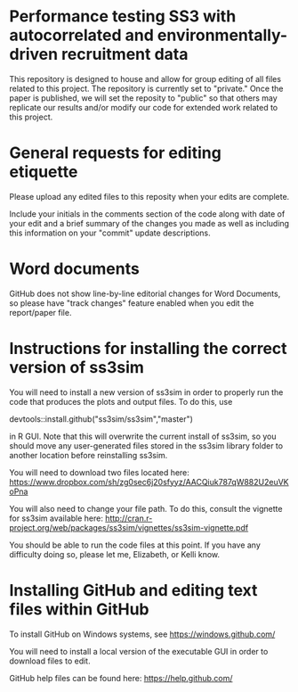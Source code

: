 # Performance testing SS3 with autocorrelated and environmentally-driven recruitment data
This repository is designed to house and allow for group editing of all files related to this project. The repository is currently set to "private."  Once the paper is published, we will set the reposity to "public" so that others may replicate our results and/or modify our code for extended work related to this project.

# General requests for editing etiquette
Please upload any edited files to this reposity when your edits are complete.

Include your initials in the comments section of the code along with date of your edit and a brief summary of the changes you made as well as including this information on your "commit" update descriptions.

# Word documents
GitHub does not show line-by-line editorial changes for Word Documents, so please have "track changes" feature enabled when you edit the report/paper file.

# Instructions for installing the correct version of ss3sim
You will need to install a new version of ss3sim in order to properly run the code that produces the plots and output files.  To do this, use 

  devtools::install.github("ss3sim/ss3sim","master")

in R GUI.  Note that this will overwrite the current install of ss3sim, so you should move any user-generated files stored in the ss3sim library folder to another location before reinstalling ss3sim.

You will need to download two files located here: https://www.dropbox.com/sh/zg0sec6j20sfyyz/AACQiuk787qW882U2euVKoPna

You will also need to change your file path.  To do this, consult the vignette for ss3sim available here: http://cran.r-project.org/web/packages/ss3sim/vignettes/ss3sim-vignette.pdf

You should be able to run the code files at this point.  If you have any difficulty doing so, please let me, Elizabeth, or Kelli know.

# Installing GitHub and editing text files within GitHub

To install GitHub on Windows systems, see https://windows.github.com/

You will need to install a local version of the executable GUI in order to download files to edit.  

GitHub help files can be found here: https://help.github.com/
